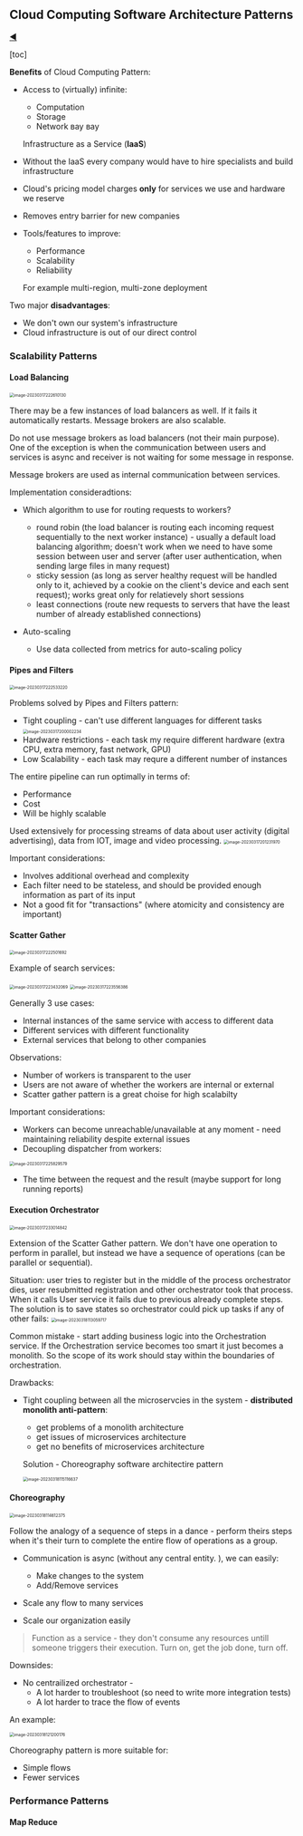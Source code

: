 ## Cloud Computing Software Architecture Patterns

[:arrow_backward:](backend_index)

[toc]

**Benefits** of Cloud Computing Pattern:

- Access to (virtually) infinite:

  - Computation
  - Storage
  - Network вау вау

  Infrastructure as a Service (**IaaS**)

- Without the IaaS every company would have to hire specialists and build infrastructure

- Cloud's pricing model charges **only** for services we use and hardware we reserve

- Removes entry barrier for new companies

- Tools/features to improve: 

  - Performance
  - Scalability
  - Reliability

  For example multi-region, multi-zone deployment

Two major **disadvantages**:

- We don't own our system's infrastructure
- Cloud infrastructure is out of our direct control



### Scalability Patterns

#### Load Balancing

<img src="../../src/img/backend/microservices/image-20230317222610130.png" alt="image-20230317222610130" style="zoom:50%;" />

There may be a few instances of load balancers as well. If it fails it automatically restarts. Message brokers are also scalable.

Do not use message brokers as load balancers (not their main purpose). One of the exception is when the communication between users and services is async and receiver is not waiting for some message in response. 

Message brokers are used as internal communication between services. 

Implementation consideradtions:

- Which algorithm to use for routing requests to workers?
  - round robin (the load balancer is routing each incoming request sequentially to the next worker instance) - usually a default load balancing algorithm; doesn't work when we need to have some session between user and server (after user authentication, when sending large files in many request)
  - sticky session (as long as server healthy request will be handled only to it, achieved by a cookie on the client's device and each sent request); works great only for relatievely short sessions
  - least connections (route new requests to servers that have the least number of already established connections) 

- Auto-scaling
  - Use data collected from metrics for auto-scaling policy

#### Pipes and Filters

<img src="../../src/img/backend/microservices/image-20230317222533220.png" alt="image-20230317222533220" style="zoom:50%;" />

Problems solved by Pipes and Filters pattern:

- Tight coupling - can't use different languages for different tasks
  <img src="../../src/img/backend/microservices/image-20230317200002234.png" alt="image-20230317200002234" style="zoom:50%;" />
- Hardware restrictions - each task my require different hardware (extra CPU, extra memory, fast network, GPU)
- Low Scalability - each task may requre a different number of instances

The entire pipeline can run optimally in terms of:

- Performance
- Cost
- Will be highly scalable 

Used extensively for processing streams of data about user activity (digital advertising), data from IOT, image and video processing.
<img src="../../src/img/backend/microservices/image-20230317201231970.png" alt="image-20230317201231970" style="zoom:50%;" />

Important considerations:

- Involves additional overhead and complexity
- Each filter need to be stateless, and should be provided enough information as part of its input
- Not a good fit for "transactions" (where atomicity and consistency are important)

#### Scatter Gather

<img src="../../src/img/backend/microservices/image-20230317222501692.png" alt="image-20230317222501692" style="zoom:50%;" />

Example of search services:

<img src="../../src/img/backend/microservices/image-20230317223432069.png" alt="image-20230317223432069" style="zoom:50%;" />

<img src="../../src/img/backend/microservices/image-20230317223556386.png" alt="image-20230317223556386" style="zoom:50%;" />

Generally 3 use cases:

- Internal instances of the same service with access to different data
- Different services with different functionality
- External services that belong to other companies

Observations:

- Number of workers is transparent to the user
- Users are not aware of whether the workers are internal or external
- Scatter gather pattern is a great choise for high scalabilty

Important considerations:

- Workers can become unreachable/unavailable at any moment - need maintaining reliability despite external issues
- Decoupling dispatcher from workers:

<img src="../../src/img/backend/microservices/image-20230317225829579.png" alt="image-20230317225829579" style="zoom:50%;" />

- The time between the request and the result (maybe support for long running reports)

#### Execution Orchestrator

<img src="../../src/img/backend/microservices/image-20230317233014842.png" alt="image-20230317233014842" style="zoom:50%;" />

Extension of the Scatter Gather pattern. We don't have one operation to perform in parallel, but instead we have a sequence of operations (can be parallel or sequential).

Situation: user tries to register but in the middle of the process orchestrator dies, user resubmitted registration and other orchestrator took that process. When it calls User service it fails due to previous already complete steps. 
The solution is to save states so orchestrator could pick up tasks if any of other fails:
<img src="../../src/img/backend/microservices/image-20230318113059717.png" alt="image-20230318113059717" style="zoom:50%;" />

Common mistake - start adding business logic into the Orchestration service. If the Orchestration service becomes too smart it just becomes a monolith. So the scope of its work should stay within the boundaries of orchestration.

Drawbacks:

- Tight coupling between all the microservcies in the system - **distributed monolith anti-pattern**:

  - get problems of a monolith architecture
  - get issues of microservices architecture
  - get no benefits of microservices architecture

  Solution - Choreography software architectire pattern

  <img src="../../src/img/backend/microservices/image-20230318115116637.png" alt="image-20230318115116637" style="zoom:50%;" />

  

#### Choreography

<img src="../../src/img/backend/microservices/image-20230318114612375.png" alt="image-20230318114612375" style="zoom:50%;" />

Follow the analogy of a sequence of steps in a dance - perform theirs steps when it's their turn to complete the entire flow of operations as a group.

- Communication is async (without any central entity. ), we can easily:
  - Make changes to the system
  - Add/Remove services

- Scale any flow to many services
- Scale our organization easily

> Function as a service - they don't consume any resources untill someone triggers their execution. Turn on, get the job done, turn off.

Downsides: 

- No centrailized orchestrator -
  - A lot harder to troubleshoot (so need to write more integration tests)
  - A lot harder to trace the flow of events 

An example:

<img src="../../src/img/backend/microservices/image-20230318121200176.png" alt="image-20230318121200176" style="zoom:50%;" />

Choreography pattern is more suitable for:

- Simple flows
- Fewer services



### Performance Patterns

#### Map Reduce

